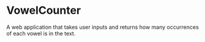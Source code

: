 # VowelCounter
A web application that takes user inputs and returns how many occurrences of each vowel is in the text.
